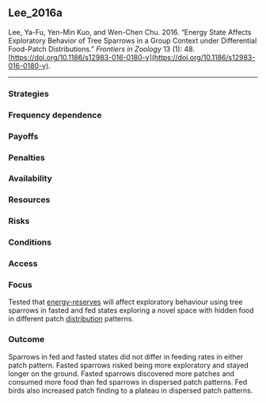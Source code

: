 ## Lee_2016a

Lee, Ya-Fu, Yen-Min Kuo, and Wen-Chen Chu. 2016. “Energy State Affects Exploratory Behavior of Tree Sparrows in a Group Context under Differential Food-Patch Distributions.” _Frontiers in Zoology_ 13 (1): 48. [https://doi.org/10.1186/s12983-016-0180-y](https://doi.org/10.1186/s12983-016-0180-y).

---

### Strategies

### Frequency dependence

### Payoffs

### Penalties

### Availability

### Resources

### Risks

### Conditions

### Access

### Focus
Tested that [energy-reserves](../topics/energy-reserves.md) will affect exploratory behaviour using tree sparrows in fasted and fed states exploring a novel space with hidden food in different patch [distribution](../topics/distribution.md) patterns. 

### Outcome
Sparrows in fed and fasted states did not differ in feeding rates in either patch pattern. Fasted sparrows risked being more exploratory and stayed longer on the ground. Fasted sparrows discovered more patches and consumed more food than fed sparrows in dispersed patch patterns. Fed birds also increased patch finding to a plateau in dispersed patch patterns. 

